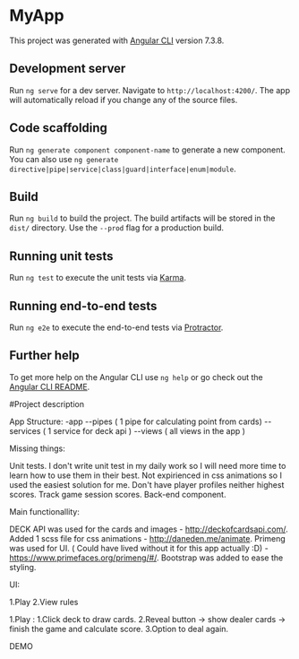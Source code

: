 # MyApp

This project was generated with [Angular CLI](https://github.com/angular/angular-cli) version 7.3.8.

## Development server

Run `ng serve` for a dev server. Navigate to `http://localhost:4200/`. The app will automatically reload if you change any of the source files.

## Code scaffolding

Run `ng generate component component-name` to generate a new component. You can also use `ng generate directive|pipe|service|class|guard|interface|enum|module`.

## Build

Run `ng build` to build the project. The build artifacts will be stored in the `dist/` directory. Use the `--prod` flag for a production build.

## Running unit tests

Run `ng test` to execute the unit tests via [Karma](https://karma-runner.github.io).

## Running end-to-end tests

Run `ng e2e` to execute the end-to-end tests via [Protractor](http://www.protractortest.org/).

## Further help

To get more help on the Angular CLI use `ng help` or go check out the [Angular CLI README](https://github.com/angular/angular-cli/blob/master/README.md).

#Project description

App Structure: 
 -app
 --pipes ( 1 pipe for calculating point from cards)
 --services ( 1 service for deck api )
 --views ( all views in the app )

Missing things:

Unit tests. I don't write unit test in my daily work so I will need more time to learn how to use them in their best.
Not expirienced in css animations so I used the easiest solution for me.
Don't have player profiles neither highest scores.
Track game session scores.
Back-end component.

Main functionallity:

DECK API was used for the cards and images - http://deckofcardsapi.com/.
Added 1 scss file for css animations - http://daneden.me/animate.
Primeng was used for UI. ( Could have lived without it for this app actually :D) - https://www.primefaces.org/primeng/#/.
Bootstrap was added to ease the styling.


UI:

1.Play 
2.View rules

1.Play :
 1.Click deck to draw cards.
 2.Reveal button -> show dealer cards -> finish the game and calculate score.
 3.Option to deal again.


 DEMO


